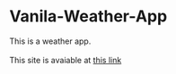 # Vanila-Weather-App
This is a weather app.
<br />
<br />
This site is avaiable at [this link](https://visionary-pony-551c30.netlify.app/)
